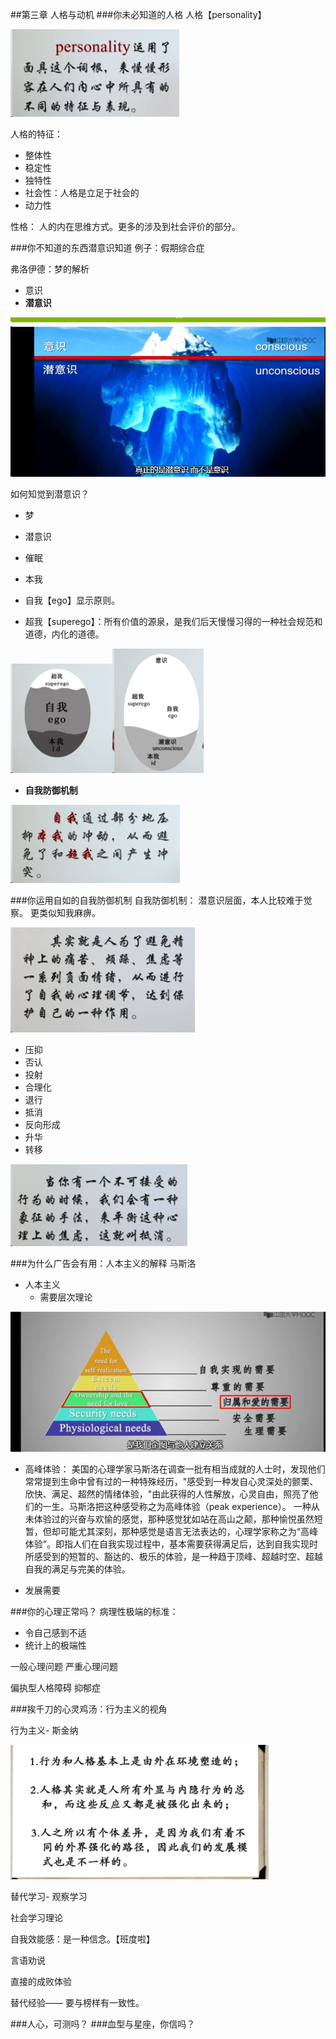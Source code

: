##第三章  人格与动机
###你未必知道的人格
人格【personality】

![](./_image/2017-03-23-21-38-45.jpg)

人格的特征：
- 整体性
- 稳定性
- 独特性
- 社会性：人格是立足于社会的
- 动力性

性格：
人的内在思维方式。更多的涉及到社会评价的部分。

###你不知道的东西潜意识知道
例子：假期综合症

弗洛伊德：梦的解析
- 意识
- **潜意识**

![](./_image/2017-03-23-21-47-54.jpg)

如何知觉到潜意识？
- 梦
- 潜意识
- 催眠

- 本我
- 自我【ego】显示原则。
- 超我【superego】：所有价值的源泉，是我们后天慢慢习得的一种社会规范和道德，内化的道德。

![](./_image/2017-03-23-21-52-03.jpg)![](./_image/2017-03-23-21-52-37.jpg)

- **自我防御机制**


![](./_image/2017-03-23-21-53-45.jpg)


###你运用自如的自我防御机制
自我防御机制：
潜意识层面，本人比较难于觉察。 更类似知我麻痹。


![](./_image/2017-03-23-21-55-57.jpg)




- 压抑
- 否认
- 投射
- 合理化
- 退行
- 抵消
- 反向形成
- 升华
- 转移




![](./_image/2017-03-23-21-58-15.jpg)




###为什么广告会有用：人本主义的解释
 马斯洛
- 人本主义
  - 需要层次理论


![](./_image/2017-03-23-22-04-24.jpg)

- 高峰体验：
美国的心理学家马斯洛在调查一批有相当成就的人士时，发现他们常常提到生命中曾有过的一种特殊经历，"感受到一种发自心灵深处的颤栗、欣快、满足、超然的情绪体验，"由此获得的人性解放，心灵自由，照亮了他们的一生。马斯洛把这种感受称之为高峰体验（peak experience）。
一种从未体验过的兴奋与欢愉的感觉，那种感觉犹如站在高山之颠，那种愉悦虽然短暂，但却可能尤其深刻，那种感觉是语言无法表达的，心理学家称之为“高峰体验”。即指人们在自我实现过程中，基本需要获得满足后，达到自我实现时所感受到的短暂的、豁达的、极乐的体验，是一种趋于顶峰、超越时空、超越自我的满足与完美的体验。

- 发展需要


###你的心理正常吗？
病理性极端的标准：

- 令自己感到不适
- 统计上的极端性


一般心理问题
严重心理问题

偏执型人格障碍
抑郁症



###挨千刀的心灵鸡汤：行为主义的视角

行为主义- 斯金纳


![](./_image/2017-03-23-22-18-07.jpg)

替代学习- 观察学习

社会学习理论

自我效能感：是一种信念。【班度啦】


言语劝说

直接的成败体验

替代经验—— 要与榜样有一致性。











###人心，可测吗？
###血型与星座，你信吗？











